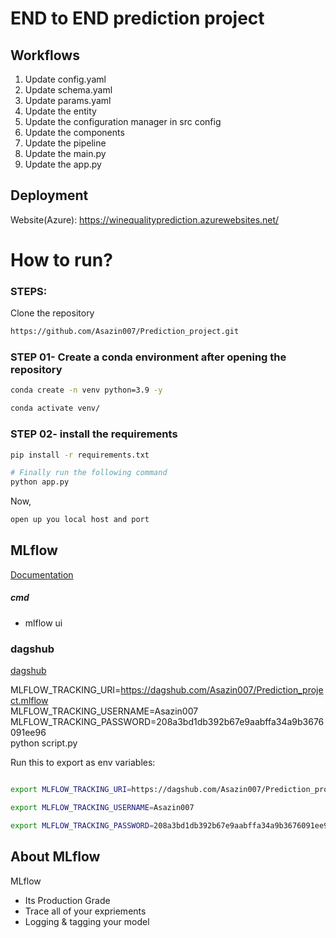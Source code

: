 # END to END prediction project


## Workflows

1. Update config.yaml
2. Update schema.yaml
3. Update params.yaml
4. Update the entity
5. Update the configuration manager in src config
6. Update the components
7. Update the pipeline 
8. Update the main.py
9. Update the app.py

## Deployment
Website(Azure): https://winequalityprediction.azurewebsites.net/ 
# How to run?
### STEPS:

Clone the repository

```bash
https://github.com/Asazin007/Prediction_project.git
```
### STEP 01- Create a conda environment after opening the repository

```bash
conda create -n venv python=3.9 -y
```

```bash
conda activate venv/
```


### STEP 02- install the requirements
```bash
pip install -r requirements.txt
```


```bash
# Finally run the following command
python app.py
```

Now,
```bash
open up you local host and port
```



## MLflow

[Documentation](https://mlflow.org/docs/latest/index.html)


##### cmd
- mlflow ui

### dagshub
[dagshub](https://dagshub.com/)

MLFLOW_TRACKING_URI=https://dagshub.com/Asazin007/Prediction_project.mlflow \
MLFLOW_TRACKING_USERNAME=Asazin007 \
MLFLOW_TRACKING_PASSWORD=208a3bd1db392b67e9aabffa34a9b3676091ee96 \
python script.py

Run this to export as env variables:

```bash

export MLFLOW_TRACKING_URI=https://dagshub.com/Asazin007/Prediction_project.mlflow

export MLFLOW_TRACKING_USERNAME=Asazin007 

export MLFLOW_TRACKING_PASSWORD=208a3bd1db392b67e9aabffa34a9b3676091ee96

```


## About MLflow 
MLflow

 - Its Production Grade
 - Trace all of your expriements
 - Logging & tagging your model


